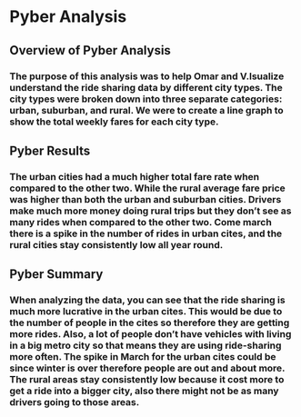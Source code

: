 # Pyber Analysis

## Overview of Pyber Analysis 

### The purpose of this analysis was to help Omar and V.lsualize understand the ride sharing data by different city types. The city types were broken down into three separate categories: urban, suburban, and rural. We were to create a line graph to show the total weekly fares for each city type.

## Pyber Results

### The urban cities had a much higher total fare rate when compared to the other two. While the rural average fare price was higher than both the urban and suburban cities. Drivers make much more money doing rural trips but they don’t see as many rides when compared to the other two. Come march there is a spike in the number of rides in urban cites, and the rural cities stay consistently low all year round. 

## Pyber Summary 

### When analyzing the data, you can see that the ride sharing is much more lucrative in the urban cites. This would be due to the number of people in the cites so therefore they are getting more rides. Also, a lot of people don’t have vehicles with living in a big metro city so that means they are using ride-sharing more often. The spike in March for the urban cites could be since winter is over therefore people are out and about more. The rural areas stay consistently low because it cost more to get a ride into a bigger city, also there might not be as many drivers going to those areas. 
